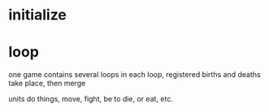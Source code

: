 # initialize

# loop

one game contains several loops
in each loop, registered births and deaths take place, then merge

units do things, move, fight, be to die, or eat, etc.
